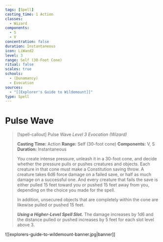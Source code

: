 ```yaml
---
tags: [Spell]
casting_time: 1 Action
classes:
  - Wizard
components:
  - S
  - V
concentration: false
duration: Instantaneous
icon: LiWand2
level: 3
range: Self (30-Foot Cone)
ritual: false
scales: true
schools:
  - (Dunamancy)
  - Evocation
sources:
  - "[[Explorer's Guide to Wildemount]]"
type: Spell
---
```

# Pulse Wave
>[!spell-callout] Pulse Wave
>_Level 3 Evocation (Wizard)_
>
>**Casting Time:** Action
>**Range:** Self (30-foot cone)
>**Components:** V, S
>**Duration:** Instantaneous
>
>You create intense pressure, unleash it in a 30-foot cone, and decide whether the pressure pulls or pushes creatures and objects. Each creature in that cone must make a Constitution saving throw. A creature takes 6d6 force damage on a failed save, or half as much damage on a successful one. And every creature that fails the save is either pulled 15 feet toward you or pushed 15 feet away from you, depending on the choice you made for the spell.
>
>In addition, unsecured objects that are completely within the cone are likewise pulled or pushed 15 feet.
>
>**_Using a Higher-Level Spell Slot._** The damage increases by 1d6 and the distance pulled or pushed increases by 5 feet for each slot level above 3.

![[explorers-guide-to-wildemount-banner.jpg|banner]]